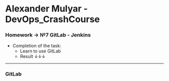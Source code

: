 # Alexander Mulyar - DevOps_CrashCourse 
   <h3>Homework -> №7 GitLab - Jenkins</h3>
   
- Completion of the task:
   - Learn to use GitLab
   - Result ↓↓↓ 
 ____
 <h3>GitLab</h3>
